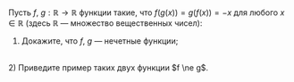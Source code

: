 Пусть $f, ~g: \mathbb{R} \rightarrow \mathbb{R}$ функции такие, что 
$f (g(x)) = g(f (x)) = -x$ для любого $x\in \mathbb{R}$ (здесь $\mathbb{R}$ — множество вещественных чисел):
<br/>
1) Докажите, что $f$, $g$ — нечетные функции;
<br/>
2) Приведите пример таких двух функции $f \ne g$.
